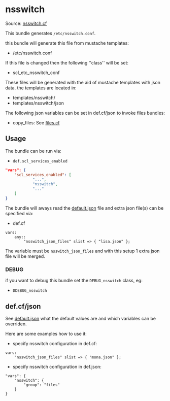 
# nsswitch

Source: [nsswitch.cf](/services/nsswitch.cf)

This bundle generates `/etc/nsswitch.conf`.

this bundle will generate this file from mustache templates:
 * /etc/nsswitch.conf

If this file is changed then the following ''class'' will be set:
 * scl_etc_nsswitch_conf

These files will be generated with the aid of mustache templates with json data.
the templates are located in:
 * templates/nsswitch/
 * templates/nsswitch/json

The following json variables can be set in def.cf/json to invoke files bundles:
 * copy_files: See [files.cf](/masterfiles/lib/scl/files.cf)

## Usage

The bundle can be run via:
 * `def.scl_services_enabled`
```json
"vars": {
    "scl_services_enabled": [
            "...",
            "nsswitch",
            "..."
    ]
}
```

The bundle will aways read the [default.json](/templates/nsswitch/json/default.json) file
and extra json file(s) can be specified via:
 * def.cf
```
vars:
    any::
        "nsswitch_json_files" slist => { "lisa.json" };
```

The variable must be `nsswitch_json_files` and with this setup 1 extra json file will be  merged.

### DEBUG

if you want to debug this bundle set the `DEBUG_nsswitch` class, eg:
 * `DDEBUG_nsswitch`

## def.cf/json

See [default.json](/templates/nsswitch/json/default.json) what the default values are and
which variables can be overriden.

Here are some examples how to use it:
 * specify nsswitch configuration in def.cf:
```
vars:
    "nsswitch_json_files" slist => { "mona.json" };
```
 * specify nsswitch configuration in def.json:
```jsaon
"vars": {
    "nsswitch": {
        "group": "files"
    }
}
```
